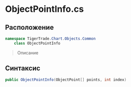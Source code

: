 
# ObjectPointInfo.cs
## Расположение
```csharp
namespace TigerTrade.Chart.Objects.Common  
    class ObjectPointInfo
```

> Описание

## Синтаксис
```csharp
public ObjectPointInfo(ObjectPoint[] points, int index)
```
